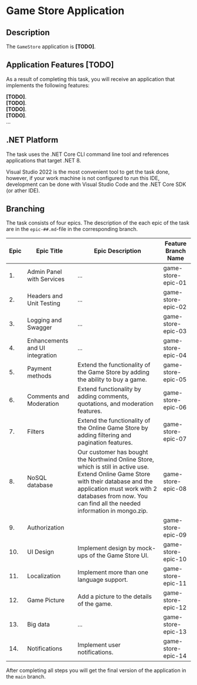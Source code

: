 # Game Store Application

## Description

The `GameStore` application is **[TODO]**.

## Application Features **[TODO]**

As a result of completing this task, you will receive an application that implements the following features:

**[TODO]**.     
**[TODO]**.   
**[TODO]**.   
**[TODO]**.   
...

## .NET Platform
The task uses the .NET Core CLI command line tool and references applications that target .NET 8.

Visual Studio 2022 is the most convenient tool to get the task done, however, if your work machine is not configured to run this IDE, development can be done with Visual Studio Code and the .NET Core SDK (or ather IDE).

## Branching

The task consists of four epics. The description of the each epic of the task are in the `epic-##.md`-file in the corresponding branch.

| Epic | Epic Title | Epic Description | Feature Branch Name |
| ------ | ------ | ------ |------ |
| 1. | Admin Panel with Services | ... | game-store-epic-01 |
| 2. | Headers and Unit Testing | ... | game-store-epic-02 |
| 3. | Logging and Swagger | ... | game-store-epic-03 |
| 4. | Enhancements and UI integration | ... | game-store-epic-04 |
| 5. | Payment methods | Extend the functionality of the Game Store by adding the ability to buy a game. | game-store-epic-05 |
| 6. | Comments and Moderation | Extend functionality by adding comments, quotations, and moderation features.| game-store-epic-06 |
| 7. | Filters | Extend the functionality of the Online Game Store by adding filtering and pagination features. | game-store-epic-07 |
| 8. | NoSQL database | Our customer has bought the Northwind Online Store, which is still in active use. Extend Online Game Store with their database and the application must work with 2 databases from now. You can find all the needed information in mongo.zip. | game-store-epic-08 |
| 9. | Authorization |  | game-store-epic-09 |
| 10. | UI Design | Implement design by mock-ups of the Game Store UI. | game-store-epic-10 |
| 11. | Localization | Implement more than one language support. | game-store-epic-11 |
| 12. | Game Picture | Add a picture to the details of the game. | game-store-epic-12 |
| 13. | Big data | ... | game-store-epic-13 |
| 14. | Notifications | Implement user notifications. | game-store-epic-14 |

After completing all steps you will get the final version of the application in the `main` branch.